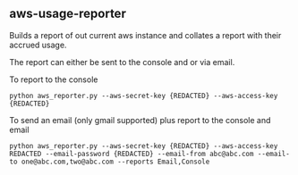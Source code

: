 aws-usage-reporter
------------------

Builds a report of out current aws instance and collates a report with their accrued usage.

The report can either be sent to the console and or via email.

To report to the console

```
python aws_reporter.py --aws-secret-key {REDACTED} --aws-access-key {REDACTED}
```

To send an email (only gmail supported) plus report to the console and email

```
python aws_reporter.py --aws-secret-key {REDACTED} --aws-access-key REDACTED --email-password {REDACTED} --email-from abc@abc.com --email-to one@abc.com,two@abc.com --reports Email,Console
```
